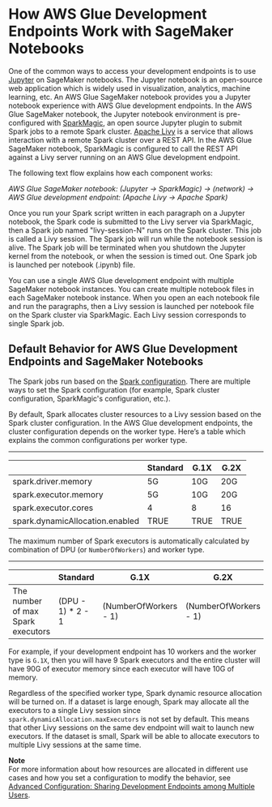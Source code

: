 # How AWS Glue Development Endpoints Work with SageMaker Notebooks<a name="dev-endpoint-how-it-works"></a>

One of the common ways to access your development endpoints is to use [Jupyter](https://jupyter.org/) on SageMaker notebooks\. The Jupyter notebook is an open\-source web application which is widely used in visualization, analytics, machine learning, etc\. An AWS Glue SageMaker notebook provides you a Jupyter notebook experience with AWS Glue development endpoints\. In the AWS Glue SageMaker notebook, the Jupyter notebook environment is pre\-configured with [SparkMagic](https://github.com/jupyter-incubator/sparkmagic), an open source Jupyter plugin to submit Spark jobs to a remote Spark cluster\. [Apache Livy](https://livy.apache.org) is a service that allows interaction with a remote Spark cluster over a REST API\. In the AWS Glue SageMaker notebook, SparkMagic is configured to call the REST API against a Livy server running on an AWS Glue development endpoint\. 

The following text flow explains how each component works:

*AWS Glue SageMaker notebook: \(Jupyter → SparkMagic\) → \(network\) → AWS Glue development endpoint: \(Apache Livy → Apache Spark\)*

Once you run your Spark script written in each paragraph on a Jupyter notebook, the Spark code is submitted to the Livy server via SparkMagic, then a Spark job named "livy\-session\-N" runs on the Spark cluster\. This job is called a Livy session\. The Spark job will run while the notebook session is alive\. The Spark job will be terminated when you shutdown the Jupyter kernel from the notebook, or when the session is timed out\. One Spark job is launched per notebook \(\.ipynb\) file\.

You can use a single AWS Glue development endpoint with multiple SageMaker notebook instances\. You can create multiple notebook files in each SageMaker notebook instance\. When you open an each notebook file and run the paragraphs, then a Livy session is launched per notebook file on the Spark cluster via SparkMagic\. Each Livy session corresponds to single Spark job\.

## Default Behavior for AWS Glue Development Endpoints and SageMaker Notebooks<a name="dev-endpoint-default-behavior"></a>

The Spark jobs run based on the [Spark configuration](https://spark.apache.org/docs/2.4.3/configuration.html)\. There are multiple ways to set the Spark configuration \(for example, Spark cluster configuration, SparkMagic's configuration, etc\.\)\.

By default, Spark allocates cluster resources to a Livy session based on the Spark cluster configuration\. In the AWS Glue development endpoints, the cluster configuration depends on the worker type\. Here’s a table which explains the common configurations per worker type\.


****  

|  | Standard | G\.1X | G\.2X | 
| --- | --- | --- | --- | 
| spark\.driver\.memory | 5G | 10G | 20G | 
| spark\.executor\.memory | 5G | 10G | 20G | 
| spark\.executor\.cores | 4 | 8 | 16 | 
| spark\.dynamicAllocation\.enabled | TRUE | TRUE | TRUE | 

The maximum number of Spark executors is automatically calculated by combination of DPU \(or `NumberOfWorkers`\) and worker type\. 


****  

|  | Standard | G\.1X | G\.2X | 
| --- | --- | --- | --- | 
| The number of max Spark executors | \(DPU \- 1\) \* 2 \- 1 | \(NumberOfWorkers \- 1\)  | \(NumberOfWorkers \- 1\)  | 

For example, if your development endpoint has 10 workers and the worker type is `G.1X`, then you will have 9 Spark executors and the entire cluster will have 90G of executor memory since each executor will have 10G of memory\.

Regardless of the specified worker type, Spark dynamic resource allocation will be turned on\. If a dataset is large enough, Spark may allocate all the executors to a single Livy session since `spark.dynamicAllocation.maxExecutors` is not set by default\. This means that other Livy sessions on the same dev endpoint will wait to launch new executors\. If the dataset is small, Spark will be able to allocate executors to multiple Livy sessions at the same time\.

**Note**  
For more information about how resources are allocated in different use cases and how you set a configuration to modify the behavior, see [Advanced Configuration: Sharing Development Endpoints among Multiple Users](dev-endpoint-sharing.md)\.